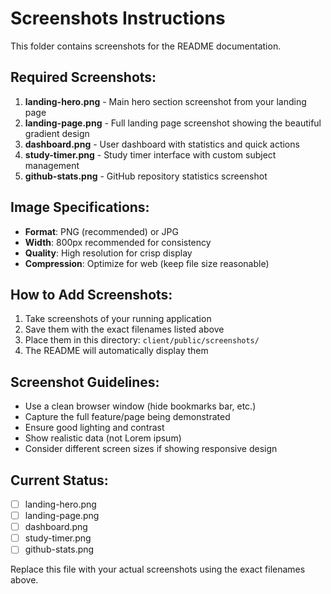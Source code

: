 # Screenshots Instructions

This folder contains screenshots for the README documentation.

## Required Screenshots:

1. **landing-hero.png** - Main hero section screenshot from your landing page
2. **landing-page.png** - Full landing page screenshot showing the beautiful gradient design
3. **dashboard.png** - User dashboard with statistics and quick actions
4. **study-timer.png** - Study timer interface with custom subject management
5. **github-stats.png** - GitHub repository statistics screenshot

## Image Specifications:

- **Format**: PNG (recommended) or JPG
- **Width**: 800px recommended for consistency
- **Quality**: High resolution for crisp display
- **Compression**: Optimize for web (keep file size reasonable)

## How to Add Screenshots:

1. Take screenshots of your running application
2. Save them with the exact filenames listed above
3. Place them in this directory: `client/public/screenshots/`
4. The README will automatically display them

## Screenshot Guidelines:

- Use a clean browser window (hide bookmarks bar, etc.)
- Capture the full feature/page being demonstrated
- Ensure good lighting and contrast
- Show realistic data (not Lorem ipsum)
- Consider different screen sizes if showing responsive design

## Current Status:

- [ ] landing-hero.png
- [ ] landing-page.png  
- [ ] dashboard.png
- [ ] study-timer.png
- [ ] github-stats.png

Replace this file with your actual screenshots using the exact filenames above.